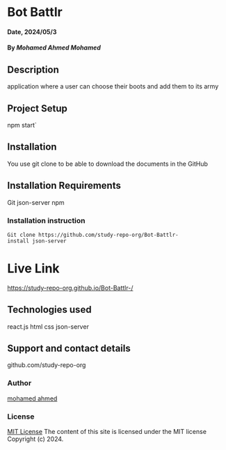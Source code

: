 # Bot Battlr

#### Date, 2024/05/3

#### By *Mohamed Ahmed Mohamed*

## Description
application where a user can choose their boots and add them to its army 

## Project Setup
npm start`

## Installation
You use git clone to be able to download the documents in the GitHub

## Installation Requirements
Git
json-server
npm

### Installation instruction
```
Git clone https://github.com/study-repo-org/Bot-Battlr-
install json-server

```

# Live Link
https://study-repo-org.github.io/Bot-Battlr-/

## Technologies used
react.js
html
css
json-server

## Support and contact details
github.com/study-repo-org

### Author
[mohamed ahmed](https://github.com/study-repo-org)

### License
[MIT License](LICENSE)
The content of this site is licensed under the MIT license
Copyright (c) 2024.
